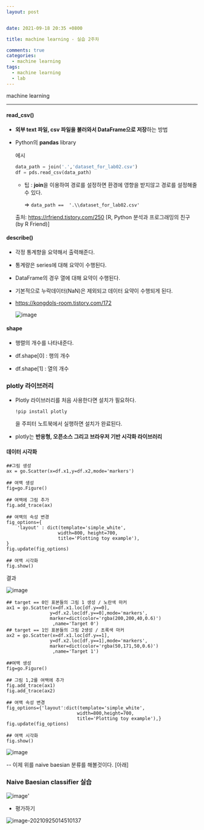 ```yaml
---
layout: post


date: 2021-09-18 20:35 +0800

title: machine learning - 실습 2주차

comments: true
categories: 
  - machine learning
tags: 
  - machine learning
  - lab
---
```




machine learning



---

#### read_csv()

- **외부 text 파일, csv 파일을 불러와서 DataFrame으로 저장**하는 방법

- Python의 **pandas** library

  에시

  ```python
  data_path = join('.','dataset_for_lab02.csv')
  df = pds.read_csv(data_path)
  ```

  - 팁 : **join**을 이용하여 경로를 설정하면 환경에 영향을 받지않고 경로를 설정해줄수 있다. 

     =>  `data_path ==  '.\\dataset_for_lab02.csv'`

  출처: https://rfriend.tistory.com/250 [R, Python 분석과 프로그래밍의 친구 (by R Friend)]

#### describe()

- 각정 통계향을 요약해서 출력해준다. 
- 통계량은 series에 대해 요약이 수행된다. 
- DataFrame의 경우 열에 대해 요약이 수행된다. 
- 기본적으로 누락데이터(NaN)은 제외되고 데이터 요약이 수행되게 된다. 

- https://kongdols-room.tistory.com/172

  ![image](https://user-images.githubusercontent.com/49177223/134707429-3fa34871-e29d-41e0-ab33-3cef7bcc2b12.png)

#### shape

- 행렬의 개수를 나타내준다. 

- df.shape[0] : 행의 개수

- df.shape[1] : 열의 개수



### plotly  라이브러리

- Plotly 라이브러리를 처음 사용한다면 설치가 필요하다.

  ```
  !pip install plotly
  ```

  을 주피터 노트북에서 실행하면 설치가 완료된다. 

- plotly는 **반응형, 오픈소스 그리고 브라우저 기반 시각화 라이브러리**



#### 데이터 시각화

```
##그림 생성
ax = go.Scatter(x=df.x1,y=df.x2,mode='markers')

## 여백 생성
fig=go.Figure()

## 여백에 그림 추가
fig.add_trace(ax)

## 여백의 속성 변경
fig_options={
    'layout' : dict(template='simple_white',
                   width=800, height=700,
                   title='Plotting toy example'),
}
fig.update(fig_options)

## 여백 시각화
fig.show()
```

결과

![image](https://user-images.githubusercontent.com/49177223/134710965-de80cbe0-369b-4b8b-a72b-d744c2c925a1.png)



```
## target == 0인 표본들의 그림 1 생성 / 노란색 마커
ax1 = go.Scatter(x=df.x1.loc[df.y==0],
                y=df.x2.loc[df.y==0],mode='markers',
                marker=dict(color='rgba(200,200,40,0.6)')
                 ,name='Target 0')
## target == 1인 표본들의 그림 2생성 / 초록색 마커
ax2 = go.Scatter(x=df.x1.loc[df.y==1],
                y=df.x2.loc[df.y==1],mode='markers',
                marker=dict(color='rgba(50,171,50,0.6)')
                 ,name='Target 1')

##여백 생성
fig=go.Figure()

## 그림 1,2를 여백에 추가
fig.add_trace(ax1)
fig.add_trace(ax2)

## 여백 속성 변경
fig_options={'layout':dict(template='simple_white',
                          width=800,height=700,
                          title='Plotting toy example'),}
fig.update(fig_options)

## 여백 시각화
fig.show()
```



![image](https://user-images.githubusercontent.com/49177223/134710890-86a75780-ef56-4879-a717-11f3da56f29e.png)



-- 이제 위를 naive baesian 분류를 해볼것이다. [아래]



### Naive Baesian classifier 실습

![image](https://user-images.githubusercontent.com/49177223/134711063-46c52e6c-2f9e-4778-af7f-0975774c48f1.png)'



- 평가하기

![image-20210925014510137](C:\Users\UserK\AppData\Roaming\Typora\typora-user-images\image-20210925014510137.png)



